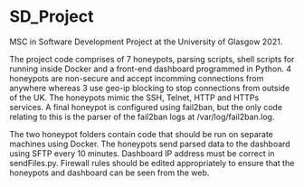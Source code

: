 # SD_Project
MSC in Software Development Project at the University of Glasgow 2021. 

The project code comprises of 7 honeypots, parsing scripts, shell scripts for running inside Docker and a front-end dashboard programmed in Python. 4 honeypots are non-secure and accept incomming connections from anywhere whereas 3 use geo-ip blocking to stop connections from outside of the UK. The honeypots mimic the SSH, Telnet, HTTP and HTTPs services. A final honeypot is configured using fail2ban, but the only code relating to this is the parser of the fail2ban logs at /var/log/fail2ban.log.

The two honeypot folders contain code that should be run on separate machines using Docker. The honeypots send parsed data to the dashboard using SFTP every 10 minutes. Dashboard IP address must be correct in sendFiles.py. Firewall rules should be edited appropriately to ensure that the honeypots and dashboard can be seen from the web.

